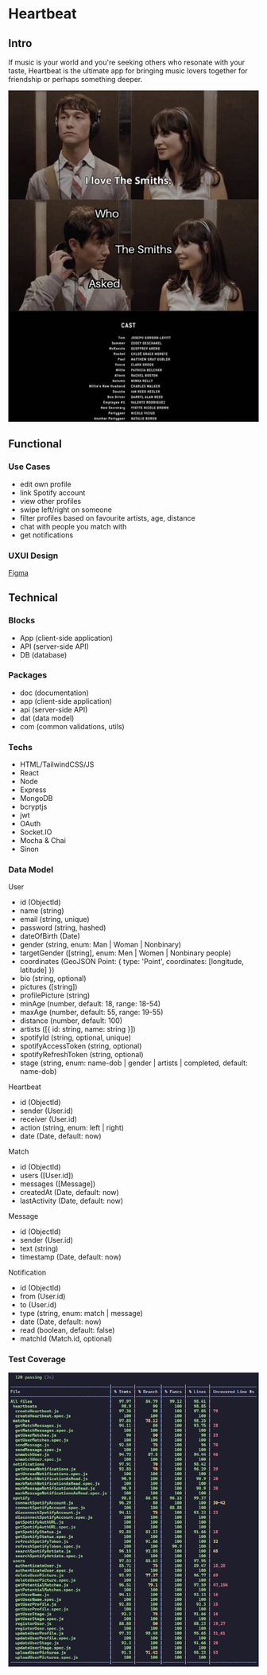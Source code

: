 # Heartbeat

## Intro

If music is your world and you're seeking others who resonate with your taste, Heartbeat is the ultimate app for bringing music lovers together for friendship or perhaps something deeper.

![](image-1.png)

## Functional

### Use Cases

- edit own profile
- link Spotify account
- view other profiles
- swipe left/right on someone
- filter profiles based on favourite artists, age, distance
- chat with people you match with
- get notifications

### UXUI Design

[Figma](https://www.figma.com/proto/eSSBUud4xOar3jfZfDnHMX/heartbeat?node-id=26-1435&p=f&t=PrSMetTvu2ZCww6j-1&scaling=scale-down&content-scaling=fixed&page-id=0%3A1)

## Technical

### Blocks

- App (client-side application)
- API (server-side API)
- DB (database)

### Packages

- doc (documentation)
- app (client-side application)
- api (server-side API)
- dat (data model)
- com (common validations, utils)

### Techs

- HTML/TailwindCSS/JS
- React
- Node
- Express
- MongoDB
- bcryptjs
- jwt
- OAuth
- Socket.IO
- Mocha & Chai
- Sinon

### Data Model

User
- id (ObjectId)
- name (string)
- email (string, unique)
- password (string, hashed)
- dateOfBirth (Date)
- gender (string, enum: Man | Woman | Nonbinary)
- targetGender ([string], enum: Men | Women | Nonbinary people)
- coordinates (GeoJSON Point: { type: 'Point', coordinates: [longitude, latitude] })
- bio (string, optional)
- pictures ([string])
- profilePicture (string)
- minAge (number, default: 18, range: 18-54)
- maxAge (number, default: 55, range: 19-55)
- distance (number, default: 100)
- artists ([{ id: string, name: string }])
- spotifyId (string, optional, unique)
- spotifyAccessToken (string, optional)
- spotifyRefreshToken (string, optional)
- stage (string, enum: name-dob | gender | artists | completed, default: name-dob)

Heartbeat
- id (ObjectId)
- sender (User.id)
- receiver (User.id)
- action (string, enum: left | right)
- date (Date, default: now)

Match
- id (ObjectId)
- users ([User.id])
- messages ([Message])
- createdAt (Date, default: now)
- lastActivity (Date, default: now)

Message
- id (ObjectId)
- sender (User.id)
- text (string)
- timestamp (Date, default: now)

Notification
- id (ObjectId)
- from (User.id)
- to (User.id)
- type (string, enum: match | message)
- date (Date, default: now)
- read (boolean, default: false)
- matchId (Match.id, optional)

### Test Coverage

![](image.png)